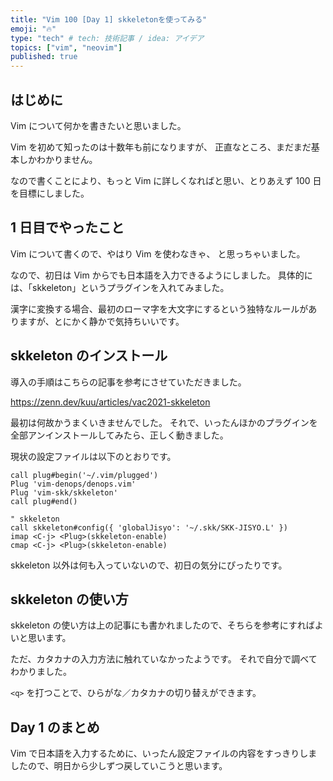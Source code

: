 ```yaml
---
title: "Vim 100 [Day 1] skkeletonを使ってみる"
emoji: "🔥"
type: "tech" # tech: 技術記事 / idea: アイデア
topics: ["vim", "neovim"]
published: true
---
```


## はじめに

Vim について何かを書きたいと思いました。

Vim を初めて知ったのは十数年も前になりますが、
正直なところ、まだまだ基本しかわかりません。

なので書くことにより、もっと Vim に詳しくなればと思い、とりあえず 100 日を目標にしました。

## 1 日目でやったこと

Vim について書くので、やはり Vim を使わなきゃ、
と思っちゃいました。

なので、初日は Vim からでも日本語を入力できるようにしました。
具体的には、「skkeleton」というプラグインを入れてみました。

漢字に変換する場合、最初のローマ字を大文字にするという独特なルールがありますが、とにかく静かで気持ちいいです。

## skkeleton のインストール

導入の手順はこちらの記事を参考にさせていただきました。

https://zenn.dev/kuu/articles/vac2021-skkeleton

最初は何故かうまくいきませんでした。
それで、いったんほかのプラグインを全部アンインストールしてみたら、正しく動きました。

現状の設定ファイルは以下のとおりです。

```vim: ~/.config/nvim/init.vim
call plug#begin('~/.vim/plugged')
Plug 'vim-denops/denops.vim'
Plug 'vim-skk/skkeleton'
call plug#end()

" skkeleton
call skkeleton#config({ 'globalJisyo': '~/.skk/SKK-JISYO.L' })
imap <C-j> <Plug>(skkeleton-enable)
cmap <C-j> <Plug>(skkeleton-enable)
```

skkeleton 以外は何も入っていないので、初日の気分にぴったりです。

## skkeleton の使い方

skkeleton の使い方は上の記事にも書かれましたので、そちらを参考にすればよいと思います。

ただ、カタカナの入力方法に触れていなかったようです。
それで自分で調べてわかりました。

`<q>` を打つことで、ひらがな／カタカナの切り替えができます。


## Day 1 のまとめ

Vim で日本語を入力するために、いったん設定ファイルの内容をすっきりしましたので、明日から少しずつ戻していこうと思います。






